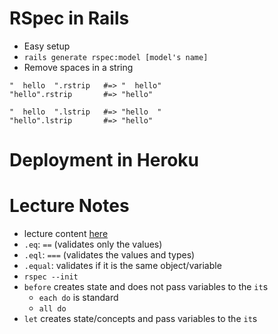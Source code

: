 # RSpec in Rails

  - Easy setup
  - `rails generate rspec:model [model's name]`
  - Remove spaces in a string
```
"  hello  ".rstrip   #=> "  hello"
"hello".rstrip       #=> "hello"
```
```
"  hello  ".lstrip   #=> "hello  "
"hello".lstrip       #=> "hello"
```

# Deployment in Heroku


# Lecture Notes
  
  - lecture content [here](https://github.com/Ajwah/w8d1)
  - `.eq`: `==` (validates only the values)
  - `.eql`: `===` (validates the values and types)
  - `.equal`: validates if it is the same object/variable
  - `rspec --init`
  - `before` creates state and does not pass variables to the `it`s
    - `each do` is standard
    - `all do`
  - `let` creates state/concepts and pass variables to the `it`s
